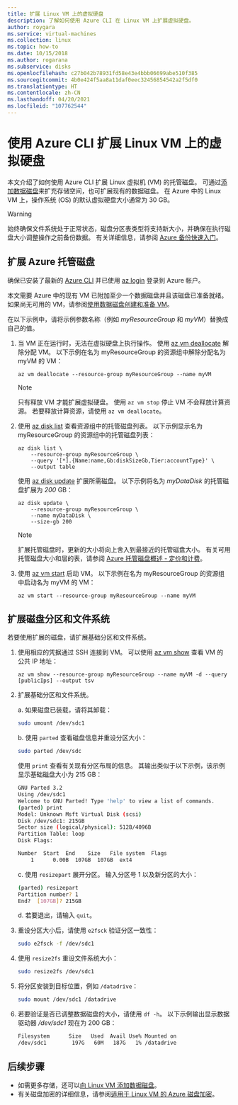 ```yaml
---
title: 扩展 Linux VM 上的虚拟硬盘
description: 了解如何使用 Azure CLI 在 Linux VM 上扩展虚拟硬盘。
author: roygara
ms.service: virtual-machines
ms.collection: linux
ms.topic: how-to
ms.date: 10/15/2018
ms.author: rogarana
ms.subservice: disks
ms.openlocfilehash: c27b042b78931fd58e43e4bbb06699abe510f385
ms.sourcegitcommit: 4b0e424f5aa8a11daf0eec32456854542a2f5df0
ms.translationtype: HT
ms.contentlocale: zh-CN
ms.lasthandoff: 04/20/2021
ms.locfileid: "107762544"
---
```

# <a name="expand-virtual-hard-disks-on-a-linux-vm-with-the-azure-cli"></a>使用 Azure CLI 扩展 Linux VM 上的虚拟硬盘

本文介绍了如何使用 Azure CLI 扩展 Linux 虚拟机 (VM) 的托管磁盘。 可通过[添加数据磁盘](add-disk.md)来扩充存储空间，也可扩展现有的数据磁盘。 在 Azure 中的 Linux VM 上，操作系统 (OS) 的默认虚拟硬盘大小通常为 30 GB。 

> [!WARNING]
> 始终确保文件系统处于正常状态，磁盘分区表类型将支持新大小，并确保在执行磁盘大小调整操作之前备份数据。 有关详细信息，请参阅 [Azure 备份快速入门](../../backup/quick-backup-vm-portal.md)。 

## <a name="expand-an-azure-managed-disk"></a>扩展 Azure 托管磁盘
确保已安装了最新的 [Azure CLI](/cli/azure/install-az-cli2) 并已使用 [az login](/cli/azure/reference-index#az_login) 登录到 Azure 帐户。

本文需要 Azure 中的现有 VM 已附加至少一个数据磁盘并且该磁盘已准备就绪。 如果尚无可用的 VM，请参阅[使用数据磁盘创建和准备 VM](tutorial-manage-disks.md#create-and-attach-disks)。

在以下示例中，请将示例参数名称（例如 *myResourceGroup* 和 *myVM*）替换成自己的值。

1. 当 VM 正在运行时，无法在虚拟硬盘上执行操作。 使用 [az vm deallocate](/cli/azure/vm#az_vm_deallocate) 解除分配 VM。 以下示例在名为 myResourceGroup 的资源组中解除分配名为 myVM 的 VM： 

    ```azurecli
    az vm deallocate --resource-group myResourceGroup --name myVM
    ```

    > [!NOTE]
    > 只有释放 VM 才能扩展虚拟硬盘。 使用 `az vm stop` 停止 VM 不会释放计算资源。 若要释放计算资源，请使用 `az vm deallocate`。

1. 使用 [az disk list](/cli/azure/disk#az_disk_list) 查看资源组中的托管磁盘列表。 以下示例显示名为 myResourceGroup 的资源组中的托管磁盘列表：

    ```azurecli
    az disk list \
        --resource-group myResourceGroup \
        --query '[*].{Name:name,Gb:diskSizeGb,Tier:accountType}' \
        --output table
    ```

    使用 [az disk update](/cli/azure/disk#az_disk_update) 扩展所需磁盘。 以下示例将名为 *myDataDisk* 的托管磁盘扩展为 *200* GB：

    ```azurecli
    az disk update \
        --resource-group myResourceGroup \
        --name myDataDisk \
        --size-gb 200
    ```

    > [!NOTE]
    > 扩展托管磁盘时，更新的大小将向上舍入到最接近的托管磁盘大小。 有关可用托管磁盘大小和层的表，请参阅 [Azure 托管磁盘概述 - 定价和计费](../managed-disks-overview.md)。

1. 使用 [az vm start](/cli/azure/vm#az_vm_start) 启动 VM。 以下示例在名为 myResourceGroup 的资源组中启动名为 myVM 的 VM： 

    ```azurecli
    az vm start --resource-group myResourceGroup --name myVM
    ```


## <a name="expand-a-disk-partition-and-filesystem"></a>扩展磁盘分区和文件系统
若要使用扩展的磁盘，请扩展基础分区和文件系统。

1. 使用相应的凭据通过 SSH 连接到 VM。 可以使用 [az vm show](/cli/azure/vm#az_vm_show) 查看 VM 的 公共 IP 地址：

    ```azurecli
    az vm show --resource-group myResourceGroup --name myVM -d --query [publicIps] --output tsv
    ```

1. 扩展基础分区和文件系统。

    a. 如果磁盘已装载，请将其卸载：

    ```bash
    sudo umount /dev/sdc1
    ```

    b. 使用 `parted` 查看磁盘信息并重设分区大小：

    ```bash
    sudo parted /dev/sdc
    ```

    使用 `print` 查看有关现有分区布局的信息。 其输出类似于以下示例，该示例显示基础磁盘大小为 215 GB：

    ```bash
    GNU Parted 3.2
    Using /dev/sdc1
    Welcome to GNU Parted! Type 'help' to view a list of commands.
    (parted) print
    Model: Unknown Msft Virtual Disk (scsi)
    Disk /dev/sdc1: 215GB
    Sector size (logical/physical): 512B/4096B
    Partition Table: loop
    Disk Flags:
    
    Number  Start  End    Size   File system  Flags
        1      0.00B  107GB  107GB  ext4
    ```

    c. 使用 `resizepart` 展开分区。 输入分区号 1 以及新分区的大小：

    ```bash
    (parted) resizepart
    Partition number? 1
    End?  [107GB]? 215GB
    ```

    d. 若要退出，请输入 `quit`。

1. 重设分区大小后，请使用 `e2fsck` 验证分区一致性：

    ```bash
    sudo e2fsck -f /dev/sdc1
    ```

1. 使用 `resize2fs` 重设文件系统大小：

    ```bash
    sudo resize2fs /dev/sdc1
    ```

1. 将分区安装到目标位置，例如 `/datadrive`：

    ```bash
    sudo mount /dev/sdc1 /datadrive
    ```

1. 若要验证是否已调整数据磁盘的大小，请使用 `df -h`。 以下示例输出显示数据驱动器 */dev/sdc1* 现在为 200 GB：

    ```bash
    Filesystem      Size   Used  Avail Use% Mounted on
    /dev/sdc1        197G   60M   187G   1% /datadrive
    ```

## <a name="next-steps"></a>后续步骤
* 如需更多存储，还可以[向 Linux VM 添加数据磁盘](add-disk.md)。 
* 有关磁盘加密的详细信息，请参阅[适用于 Linux VM 的 Azure 磁盘加密](disk-encryption-overview.md)。
